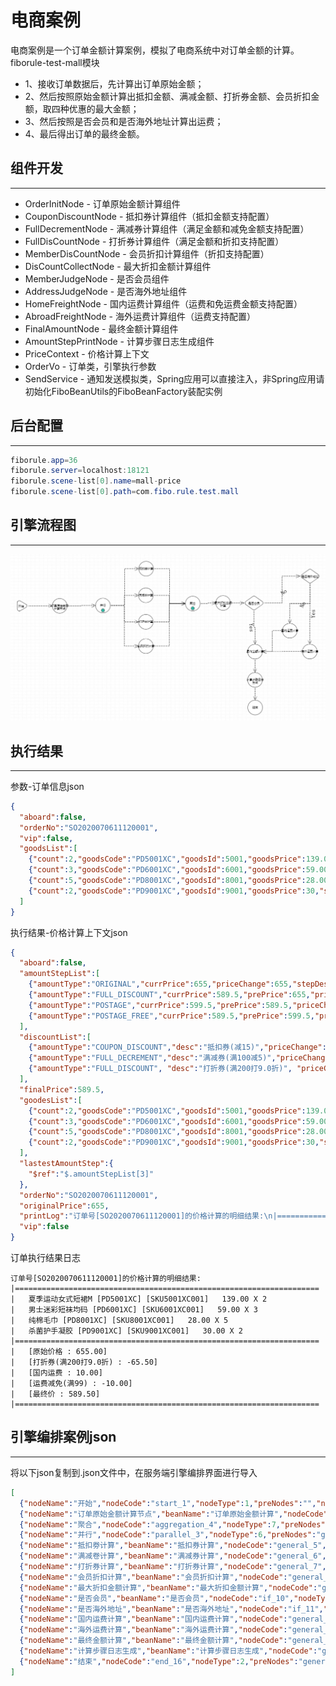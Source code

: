 # 电商案例
电商案例是一个订单金额计算案例，模拟了电商系统中对订单金额的计算。<br>
fiborule-test-mall模块
* 1、接收订单数据后，先计算出订单原始金额；
* 2、然后按照原始金额计算出抵扣金额、满减金额、打折券金额、会员折扣金额，取四种优惠的最大金额；
* 3、然后按照是否会员和是否海外地址计算出运费；
* 4、最后得出订单的最终金额。

## 组件开发
- - -
* OrderInitNode - 订单原始金额计算组件
* CouponDiscountNode - 抵扣券计算组件（抵扣金额支持配置）
* FullDecrementNode - 满减券计算组件（满足金额和减免金额支持配置）
* FullDisCountNode - 打折券计算组件（满足金额和折扣支持配置）
* MemberDisCountNode - 会员折扣计算组件（折扣支持配置）
* DisCountCollectNode - 最大折扣金额计算组件
* MemberJudgeNode - 是否会员组件
* AddressJudgeNode - 是否海外地址组件
* HomeFreightNode - 国内运费计算组件（运费和免运费金额支持配置）
* AbroadFreightNode - 海外运费计算组件（运费支持配置）
* FinalAmountNode - 最终金额计算组件
* AmountStepPrintNode - 计算步骤日志生成组件
* PriceContext - 价格计算上下文
* OrderVo - 订单类，引擎执行参数
* SendService - 通知发送模拟类，Spring应用可以直接注入，非Spring应用请初始化FiboBeanUtils的FiboBeanFactory装配实例

## 后台配置
- - -
```Java
fiborule.app=36
fiborule.server=localhost:18121
fiborule.scene-list[0].name=mall-price
fiborule.scene-list[0].path=com.fibo.rule.test.mall
```
## 引擎流程图
- - -
![引擎流程图](mallDemoEngine.png)
## 执行结果
- - -
参数-订单信息json
```json
{
  "aboard":false,
  "orderNo":"SO2020070611120001",
  "vip":false,
  "goodsList":[
    {"count":2,"goodsCode":"PD5001XC","goodsId":5001,"goodsPrice":139.00,"skuCode":"SKU5001XC001","skuId":67001441,"skuName":"夏季运动女式短裙M"},
    {"count":3,"goodsCode":"PD6001XC","goodsId":6001,"goodsPrice":59.00,"skuCode":"SKU6001XC001","skuId":67002334,"skuName":"男士迷彩短袜均码"},
    {"count":5,"goodsCode":"PD8001XC","goodsId":8001,"goodsPrice":28.00,"skuCode":"SKU8001XC001","skuId":87002001,"skuName":"纯棉毛巾"},
    {"count":2,"goodsCode":"PD9001XC","goodsId":9001,"goodsPrice":30,"skuCode":"SKU9001XC001","skuId":97552001,"skuName":"杀菌护手凝胶"}
  ]
}
```
执行结果-价格计算上下文json
```json
{
  "aboard":false,
  "amountStepList":[
    {"amountType":"ORIGINAL","currPrice":655,"priceChange":655,"stepDesc":"原始价格"},
    {"amountType":"FULL_DISCOUNT","currPrice":589.5,"prePrice":655,"priceChange":-65.5,"stepDesc":"打折券(满200打9.0折)"},
    {"amountType":"POSTAGE","currPrice":599.5,"prePrice":589.5,"priceChange":10,"stepDesc":"国内运费"},
    {"amountType":"POSTAGE_FREE","currPrice":589.5,"prePrice":599.5,"priceChange":-10,"stepDesc":"运费减免(满99)"}
  ],
  "discountList":[
    {"amountType":"COUPON_DISCOUNT","desc":"抵扣券(减15)","priceChange":-15},
    {"amountType":"FULL_DECREMENT","desc":"满减券(满100减5)","priceChange":-5},
    {"amountType":"FULL_DISCOUNT", "desc":"打折券(满200打9.0折)", "priceChange":-65.5}
  ],
  "finalPrice":589.5,
  "goodesList":[
    {"count":2,"goodsCode":"PD5001XC","goodsId":5001,"goodsPrice":139.00,"skuCode":"SKU5001XC001","skuId":67001441,"skuName":"夏季运动女式短裙M"},
    {"count":3,"goodsCode":"PD6001XC","goodsId":6001,"goodsPrice":59.00,"skuCode":"SKU6001XC001","skuId":67002334,"skuName":"男士迷彩短袜均码"},
    {"count":5,"goodsCode":"PD8001XC","goodsId":8001,"goodsPrice":28.00,"skuCode":"SKU8001XC001","skuId":87002001,"skuName":"纯棉毛巾"},
    {"count":2,"goodsCode":"PD9001XC","goodsId":9001,"goodsPrice":30,"skuCode":"SKU9001XC001","skuId":97552001,"skuName":"杀菌护手凝胶"}
  ],
  "lastestAmountStep":{
    "$ref":"$.amountStepList[3]"
  },
  "orderNo":"SO2020070611120001",
  "originalPrice":655,
  "printLog":"订单号[SO2020070611120001]的价格计算的明细结果:\n|====================================================================\n|   夏季运动女式短裙M [PD5001XC] [SKU5001XC001]   139.00 X 2\n|   男士迷彩短袜均码 [PD6001XC] [SKU6001XC001]   59.00 X 3\n|   纯棉毛巾 [PD8001XC] [SKU8001XC001]   28.00 X 5\n|   杀菌护手凝胶 [PD9001XC] [SKU9001XC001]   30.00 X 2\n|====================================================================\n|   [原始价格 : 655.00]\n|   [打折券(满200打9.0折) : -65.50]\n|   [国内运费 : 10.00]\n|   [运费减免(满99) : -10.00]\n|   [最终价 : 589.50]\n|====================================================================\n",
  "vip":false
}
```
订单执行结果日志

    订单号[SO2020070611120001]的价格计算的明细结果:
    |====================================================================
    |   夏季运动女式短裙M [PD5001XC] [SKU5001XC001]   139.00 X 2
    |   男士迷彩短袜均码 [PD6001XC] [SKU6001XC001]   59.00 X 3
    |   纯棉毛巾 [PD8001XC] [SKU8001XC001]   28.00 X 5
    |   杀菌护手凝胶 [PD9001XC] [SKU9001XC001]   30.00 X 2
    |====================================================================
    |   [原始价格 : 655.00]
    |   [打折券(满200打9.0折) : -65.50]
    |   [国内运费 : 10.00]
    |   [运费减免(满99) : -10.00]
    |   [最终价 : 589.50]
    |====================================================================
## 引擎编排案例json
- - -
将以下json复制到.json文件中，在服务端引擎编排界面进行导入
```json
[
  {"nodeName":"开始","nodeCode":"start_1","nodeType":1,"preNodes":"","nextNodes":"general_2","nodeX":"-29","nodeY":"-80"},
  {"nodeName":"订单原始金额计算节点","beanName":"订单原始金额计算","nodeCode":"general_2","nodeType":3,"preNodes":"start_1","nextNodes":"parallel_3","nodeConfig":"{}","nodeX":"86","nodeY":"-80","nodeClazz":"com.fibo.rule.test.mall.node.OrderInitNode","clazzName":"OrderInitNode"},
  {"nodeName":"聚合","nodeCode":"aggregation_4","nodeType":7,"preNodes":"general_5,general_6,general_7,general_8","nextNodes":"general_9","nodeX":"464","nodeY":"-88","nodeGroup":"518a8a/1672912234107"},
  {"nodeName":"并行","nodeCode":"parallel_3","nodeType":6,"preNodes":"general_2","nextNodes":"general_5,general_7,general_8","nodeX":"205","nodeY":"-80","nodeGroup":"518a8a/1672912234107"},
  {"nodeName":"抵扣劵计算","beanName":"抵扣券计算","nodeCode":"general_5","nodeType":3,"preNodes":"parallel_3","nextNodes":"aggregation_4","nodeConfig":"{\"couponValue\":15}","nodeX":"347","nodeY":"-194","nodeClazz":"com.fibo.rule.test.mall.node.CouponDiscountNode","clazzName":"CouponDiscountNode"},
  {"nodeName":"满减卷计算","beanName":"满减券计算","nodeCode":"general_6","nodeType":3,"preNodes":"parallel_3","nextNodes":"aggregation_4","nodeConfig":"{\"fullValue\":100,\"decrementValue\":5}","nodeX":"346","nodeY":"-126","nodeClazz":"com.fibo.rule.test.mall.node.FullDecrementNode","clazzName":"FullDecrementNode"},
  {"nodeName":"打折券计算","beanName":"打折券计算","nodeCode":"general_7","nodeType":3,"preNodes":"parallel_3","nextNodes":"aggregation_4","nodeConfig":"{\"fullValue\":200,\"discountValue\":0.9}","nodeX":"346","nodeY":"-57","nodeClazz":"com.fibo.rule.test.mall.node.FullDisCountNode","clazzName":"FullDisCountNode"},
  {"nodeName":"会员折扣计算","beanName":"会员折扣计算","nodeCode":"general_8","nodeType":3,"preNodes":"parallel_3","nextNodes":"aggregation_4","nodeConfig":"{\"discountValue\":0.9}","nodeX":"346","nodeY":"12","nodeClazz":"com.fibo.rule.test.mall.node.MemberDisCountNode","clazzName":"MemberDisCountNode"},
  {"nodeName":"最大折扣金额计算","beanName":"最大折扣金额计算","nodeCode":"general_9","nodeType":3,"preNodes":"aggregation_4","nextNodes":"if_10","nodeConfig":"{}","nodeX":"575","nodeY":"-88","nodeClazz":"com.fibo.rule.test.mall.node.DisCountCollectNode","clazzName":"DisCountCollectNode"},
  {"nodeName":"是否会员","beanName":"是否会员","nodeCode":"if_10","nodeType":4,"preNodes":"general_9","nextNodes":"if_11,general_14","nodeConfig":"{}","nodeX":"676","nodeY":"-88","nodeClazz":"com.fibo.rule.test.mall.node.MemberJudgeNode","clazzName":"MemberJudgeNode","nextNodeValue":"[{\"key\":\"N\",\"label\":\"No\",\"value\":\"if_11\"},{\"key\":\"Y\",\"label\":\"Yes\",\"value\":\"general_14\"}]"},
  {"nodeName":"是否海外地址","beanName":"是否海外地址","nodeCode":"if_11","nodeType":4,"preNodes":"if_10","nextNodes":"general_12,general_13","nodeConfig":"{}","nodeX":"865","nodeY":"-173","nodeClazz":"com.fibo.rule.test.mall.node.AddressJudgeNode","clazzName":"AddressJudgeNode","nextNodeValue":"[{\"key\":\"N\",\"label\":\"No\",\"value\":\"general_12\"},{\"key\":\"Y\",\"label\":\"Yes\",\"value\":\"general_13\"}]"},
  {"nodeName":"国内运费计算","beanName":"国内运费计算","nodeCode":"general_12","nodeType":3,"preNodes":"if_11","nextNodes":"","nodeConfig":"{\"fullValue\":99,\"freightValue\":10}","nodeX":"811","nodeY":"-24","nodeClazz":"com.fibo.rule.test.mall.node.HomeFreightNode","clazzName":"HomeFreightNode"},
  {"nodeName":"海外运费计算","beanName":"海外运费计算","nodeCode":"general_13","nodeType":3,"preNodes":"if_11","nextNodes":"general_14","nodeConfig":"{\"freightValue\":15}","nodeX":"875","nodeY":"59","nodeClazz":"com.fibo.rule.test.mall.node.AbroadFreightNode","clazzName":"AbroadFreightNode"},
  {"nodeName":"最终金额计算","beanName":"最终金额计算","nodeCode":"general_14","nodeType":3,"preNodes":"if_10,general_13","nextNodes":"general_15","nodeConfig":"{}","nodeX":"686","nodeY":"59","nodeClazz":"com.fibo.rule.test.mall.node.FinalAmountNode","clazzName":"FinalAmountNode"},
  {"nodeName":"计算步骤日志生成","beanName":"计算步骤日志生成","nodeCode":"general_15","nodeType":3,"preNodes":"general_14","nextNodes":"end_16","nodeConfig":"{}","nodeX":"686","nodeY":"162","nodeClazz":"com.fibo.rule.test.mall.node.AmountStepPrintNode","clazzName":"AmountStepPrintNode"},
  {"nodeName":"结束","nodeCode":"end_16","nodeType":2,"preNodes":"general_15","nextNodes":"","nodeX":"686","nodeY":"255"}
]
```